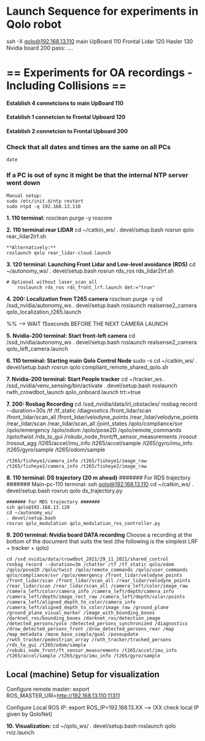 # Launch Sequence for experiments in Qolo robot #

ssh -X qolo@192.168.13.110
main UpBoard 110
Frontal Lidar 120
Hasler 130
Nvidia board 200
	pass: ....

# == Experiments for OA recordings - Including Collisions == #

#### Establish 4 connetcions to main UpBoard 110
#### Establish 1 connetcion to Frontal Upboard 120
#### Establish 2 connetcion to Frontal Upboard 200

### Check that all dates and times are the same on all PCs ###
	date
### If a PC is out of sync it might be that the internal NTP server went down ###
	Manual setup:
	sudo /etc/init.d/ntp restart
	sudo ntpd -q 192.168.13.110

**1. 110 terminal:**
	rosclean purge -y
	roscore

**2. 110 terminal:rear LIDAR**
	cd ~/catkin_ws/
	. devel/setup.bash
	rosrun qolo rear_lidar2lrf.sh

	**Alternatively:**
	roslaunch qolo rear_lidar-cloud.launch

**3. 120 terminal: Launching Front Lidar and Low-level avoidance (RDS)**
	cd ~/autonomy_ws/
	. devel/setup.bash
	rosrun rds_ros rds_lidar2lrf.sh

	# Optional without laser_scan_all
		roslaunch rds_ros rds_front_lrf.launch det:="true"

**4. 200: Localization from T265 camera**
	rosclean purge -y
	cd /ssd_nvidia/autonomy_ws
	. devel/setup.bash
	roslaunch realsense2_camera qolo_localization_t265.launch

%% --> WAIT 15seconds  BEFORE THE NEXT CAMERA LAUNCH


**5. Nvidia-200 terminal:  Start front-left camera**
	cd /ssd_nvidia/autonomy_ws
	. devel/setup.bash
	roslaunch realsense2_camera qolo_left_camera.launch

**6. 110 terminal: Starting main Qolo Control Node**
	sudo -s
	cd ~/catkin_ws/
	. devel/setup.bash
	rosrun qolo compliant_remote_shared_qolo.sh

**7. Nvidia-200 terminal:  Start People tracker**
	cd ~/tracker_ws
	. /ssd_nvidia/venv_sensing/bin/activate
	. devel/setup.bash
	roslaunch rwth_crowdbot_launch qolo_onboard.launch trt:=true

**7. 200: Rosbag Recording**
	cd /ssd_nvidia/data/irl_obstacles/
	rosbag record --duration=30s /tf /tf_static /diagnostics /front_lidar/scan /front_lidar/scan_all /front_lidar/velodyne_points /rear_lidar/velodyne_points /rear_lidar/scan /rear_lidar/scan_all /joint_states /qolo/compliance/svr /qolo/emergency /qolo/odom /qolo/pose2D /qolo/remote_commands /qolo/twist /rds_to_gui /rokubi_node_front/ft_sensor_measurements /rosout /rosout_agg /t265/accel/imu_info /t265/accel/sample /t265/gyro/imu_info /t265/gyro/sample /t265/odom/sample

	/t265/fisheye1/camera_info /t265/fisheye1/image_raw /t265/fisheye2/camera_info /t265/fisheye2/image_raw

**8. 110 terminal: DS trajectory (20 m ahead)**
	####### For RDS trajectory #######
	Main-pc-110 terminal:
	ssh qolo@192.168.13.110
	cd ~/catkin_ws/
	. devel/setup.bash
	rosrun qolo ds_trajectory.py

	####### For MDS trajectory #######
	ssh qolo@192.168.13.120
	cd ~/autonomy_ws/
	. devel/setup.bash
	rosrun qolo_modulation qolo_modulation_ros_controller.py

**9. 200 terminal: Nvidia board DATA recording**
    Choose a recording at the bottom of the document that suits the test (the following is the simplest LRF + tracker + qolo)

	cd /ssd_nvidia/data/crowdbot_2021/29_11_2021/shared_control
	rosbag record --duration=3m /chatter /tf /tf_static qolo/odom /qolo/pose2D /qolo/twist /qolo/remote_commands /qolo/user_commands qolo/compliance/svr /qolo/emergency /front_lidar/velodyne_points /front_lidar/scan /front_lidar/scan_all /rear_lidar/velodyne_points /rear_lidar/scan /rear_lidar/scan_all /camera_left/color/image_raw /camera_left/color/camera_info /camera_left/depth/camera_info /camera_left/depth/image_rect_raw /camera_left/depth/color/points /camera_left/aligned_depth_to_color/camera_info /camera_left/aligned_depth_to_color/image_raw /ground_plane /ground_plane_visual_marker /image_with_bounding_boxes /darknet_ros/bounding_boxes /darknet_ros/detection_image /detected_persons/yolo /detected_persons_synchronized /diagnostics /drow_detected_persons_front /drow_detected_persons_rear /map /map_metadata /move_base_simple/goal /poseupdate /rwth_tracker/pedestrian_array /rwth_tracker/tracked_persons /rds_to_gui /t265/odom/sample /rokubi_node_front/ft_sensor_measurements /t265/accel/imu_info /t265/accel/sample /t265/gyro/imu_info /t265/gyro/sample

## Local (machine) Setup for visualization ##

Configure remote master:
	export ROS_MASTER_URI=http://192.168.13.110:11311

Configure Local ROS IP:
	export ROS_IP=192.168.13.XX --> (XX check local IP given by QoloNet)

**10. Visualization:**
	cd ~/qolo_ws/
	. devel/setup.bash
	roslaunch qolo rviz.launch
